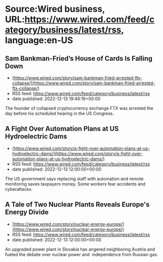 # Source:Wired business, URL:https://www.wired.com/feed/category/business/latest/rss, language:en-US

## Sam Bankman-Fried’s House of Cards Is Falling Down
 - [https://www.wired.com/story/sam-bankman-fried-arrested-ftx-collapse/](https://www.wired.com/story/sam-bankman-fried-arrested-ftx-collapse/)
 - RSS feed: https://www.wired.com/feed/category/business/latest/rss
 - date published: 2022-12-13 19:46:16+00:00

The founder of collapsed cryptocurrency exchange FTX was arrested the day before his scheduled hearing in the US Congress.

## A Fight Over Automation Plans at US Hydroelectric Dams
 - [https://www.wired.com/story/a-fight-over-automation-plans-at-us-hydroelectric-dams/](https://www.wired.com/story/a-fight-over-automation-plans-at-us-hydroelectric-dams/)
 - RSS feed: https://www.wired.com/feed/category/business/latest/rss
 - date published: 2022-12-13 12:00:00+00:00

The US government says replacing staff with automation and remote monitoring saves taxpayers money. Some workers fear accidents and cyberattacks.

## A Tale of Two Nuclear Plants Reveals Europe's Energy Divide
 - [https://www.wired.com/story/nuclear-energy-europe/](https://www.wired.com/story/nuclear-energy-europe/)
 - RSS feed: https://www.wired.com/feed/category/business/latest/rss
 - date published: 2022-12-13 12:00:00+00:00

An upgraded power plant in Slovakia has angered neighboring Austria and fueled the debate over nuclear power and  independence from Russian gas.

